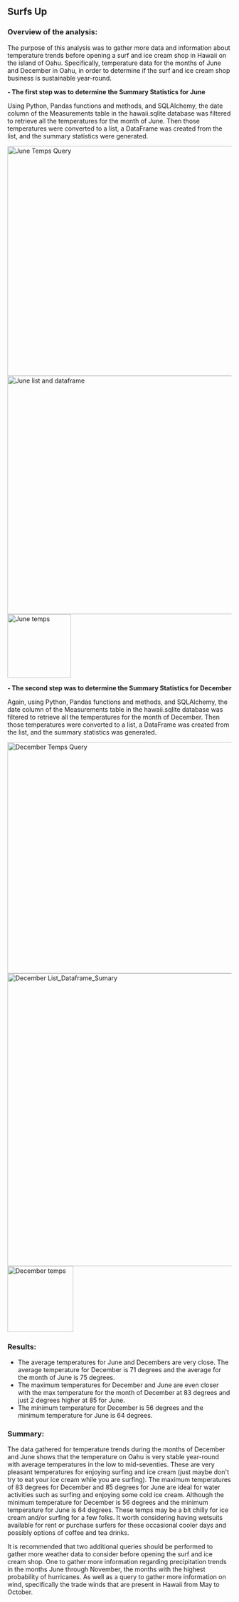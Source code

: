 ## Surfs Up

### Overview of the analysis:
 
The purpose of this analysis was to gather more data and information about temperature trends before opening a surf and ice cream shop in Hawaii on the island of Oahu. Specifically, temperature data for the months of June and December in Oahu, in order to determine if the surf and ice cream shop business is sustainable year-round.


**- The first step was to determine the Summary Statistics for June**

  Using Python, Pandas functions and methods, and SQLAlchemy, the date column of the Measurements table in the hawaii.sqlite database was filtered to retrieve all the 
  temperatures for the month of June. Then those temperatures were converted to a list, a DataFrame was created from the list, and the summary statistics were generated.
 
 
 <img width="515" alt="June Temps Query" src="https://user-images.githubusercontent.com/78699465/116007581-69209d80-a5de-11eb-84cf-1c9815bcdd32.png">
 
 <img width="534" alt="June list and dataframe" src="https://user-images.githubusercontent.com/78699465/116007586-750c5f80-a5de-11eb-9821-71308d048513.png">

<img width="143" alt="June temps" src="https://user-images.githubusercontent.com/78699465/116007594-7b024080-a5de-11eb-8068-1a23c50492c1.png">


  

**- The second step was to determine the Summary Statistics for December**

  Again, using Python, Pandas functions and methods, and SQLAlchemy, the date column of the Measurements table in the hawaii.sqlite database was filtered to retrieve all the     temperatures for the month of December. Then those temperatures were converted to a list, a DataFrame was created from the list, and the summary statistics was generated.

<img width="518" alt="December Temps Query" src="https://user-images.githubusercontent.com/78699465/116007802-8013bf80-a5df-11eb-9f16-0d45f5bcc7ed.png">

<img width="656" alt="December List_Dataframe_Sumary" src="https://user-images.githubusercontent.com/78699465/116007808-843fdd00-a5df-11eb-9280-0b760fc7b4d7.png">

<img width="148" alt="December temps" src="https://user-images.githubusercontent.com/78699465/116007811-873acd80-a5df-11eb-8e53-96785834bde4.png">






### Results: 
 
 - The average temperatures for June and Decembers are very close. The average temperature for December is 71 degrees and the average for the month of June is 75 degrees. 
 - The maximum temperatures for December and June are even closer with the max temperature for the month of December at 83 degrees and just 2 degrees higher at 85 for June.
 - The minimum temperature for December is 56 degrees and the minimum temperature for June is 64 degrees.


### Summary: 
The data gathered for temperature trends during the months of December and June shows that the temperature on Oahu is very stable year-round with average temperatures in the low to mid-seventies. These are very pleasant temperatures for enjoying surfing and ice cream (just maybe don't try to eat your ice cream while you are surfing). The maximum temperatures of 83 degrees for December and 85 degrees for June are ideal for water activities such as surfing and enjoying some cold ice cream. Although the minimum temperature for December is 56 degrees and the minimum temperature for June is 64 degrees. These temps may be a bit chilly for ice cream and/or surfing for a few folks. It worth considering having wetsuits available for rent or purchase surfers for these occasional cooler days and possibly options of coffee and tea drinks.

It is recommended that two additional queries should be performed to gather more weather data to consider before opening the surf and ice cream shop. One to gather more information regarding precipitation trends in the months June through November, the months with the highest probability of hurricanes. As well as a query to gather more information on wind, specifically the trade winds that are present in Hawaii from May to October.
